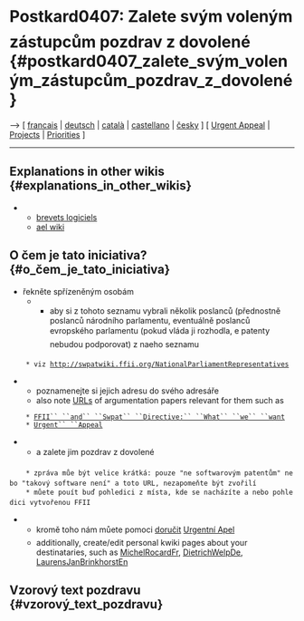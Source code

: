 # Postkard0407: Zalete svým voleným zástupcům pozdrav z dovolené {#postkard0407_zalete_svým_voleným_zástupcům_pozdrav_z_dovolené}

\--\> \[ [ francais](Postkard0407Fr "wikilink") \| [
deutsch](Postkard0407De "wikilink") \| [
català](Postkard0407Ca "wikilink") \| [
castellano](Postkard0407Es "wikilink") \| [
česky](Postkard0407Cs "wikilink") \] \[ [ Urgent
Appeal](LtrCons0406En "wikilink") \| [ Projects](FfiiprojEn "wikilink")
\| [ Priorities](FfiiprojPriorEn "wikilink") \]

------------------------------------------------------------------------

## Explanations in other wikis {#explanations_in_other_wikis}

-   -   [brevets
        logiciels](http://brevets-logiciels.info/wiki/wakka.php?wiki=CartesPostales "wikilink")
    -   [ael
        wiki](http://wiki.ael.be/index.php/SWPATPostcard "wikilink")

## O čem je tato iniciativa? {#o_čem_je_tato_iniciativa}

-   řekněte spřízeněným osobám
    -   -   aby si z tohoto seznamu vybrali několik poslanců (přednostně
            poslanců národního parlamentu, eventuálně poslanců
            evropského parlamentu (pokud vláda ji rozhodla, e patenty
            nebudou podporovat) z naeho seznamu

`    * viz `[`http://swpatwiki.ffii.org/NationalParliamentRepresentatives`](http://swpatwiki.ffii.org/NationalParliamentRepresentatives)

-   -   poznamenejte si jejich adresu do svého adresáře
    -   also note [URLs](URLs "wikilink") of argumentation papers
        relevant for them such as

`    * `[`FFII`` ``and`` ``Swpat`` ``Directive:`` ``What`` ``we`` ``want`](http://swpat.ffii.org/analysis/needs/ "wikilink")\
`    * `[`Urgent`` ``Appeal`](http://swpat.ffii.org/letters/cons0406/ "wikilink")

-   -   a zalete jim pozdrav z dovolené

`    * zpráva můe být velice krátká: pouze "ne softwarovým patentům" nebo "takový software není" a toto URL, nezapomeňte být zvořilí`\
`    * můete pouít buď pohledici z místa, kde se nacházíte a nebo pohledici vytvořenou FFII`

-   -   kromě toho nám můete pomoci [
        doručit](LtrConsRecv0406En "wikilink") [Urgentní
        Apel](http://swpat.ffii.org/letters/cons0406/ "wikilink")
    -   additionally, create/edit personal kwiki pages about your
        destinataries, such as
        [MichelRocardFr](MichelRocardFr "wikilink"),
        [DietrichWelpDe](DietrichWelpDe "wikilink"),
        [LaurensJanBrinkhorstEn](LaurensJanBrinkhorstEn "wikilink")

## Vzorový text pozdravu {#vzorový_text_pozdravu}
